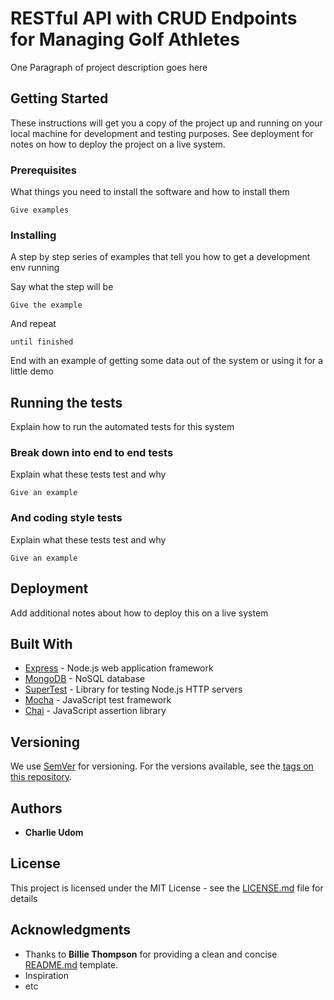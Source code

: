 # RESTful API with CRUD Endpoints for Managing Golf Athletes

One Paragraph of project description goes here

## Getting Started

These instructions will get you a copy of the project up and running on your local machine for development and testing purposes. See deployment for notes on how to deploy the project on a live system.

### Prerequisites

What things you need to install the software and how to install them

```
Give examples
```

### Installing

A step by step series of examples that tell you how to get a development env running

Say what the step will be

```
Give the example
```

And repeat

```
until finished
```

End with an example of getting some data out of the system or using it for a little demo

## Running the tests

Explain how to run the automated tests for this system

### Break down into end to end tests

Explain what these tests test and why

```
Give an example
```

### And coding style tests

Explain what these tests test and why

```
Give an example
```

## Deployment

Add additional notes about how to deploy this on a live system

## Built With

* [Express](https://expressjs.com/) - Node.js web application framework
* [MongoDB](https://www.mongodb.com/) - NoSQL database
* [SuperTest](https://github.com/visionmedia/supertest) - Library for testing Node.js HTTP servers
* [Mocha](https://mochajs.org/) - JavaScript test framework
* [Chai](https://github.com/visionmedia/supertest) - JavaScript assertion library

## Versioning

We use [SemVer](http://semver.org/) for versioning. For the versions available, see the [tags on this repository](https://github.com/your/project/tags). 

## Authors

* **Charlie Udom** 

## License

This project is licensed under the MIT License - see the [LICENSE.md](LICENSE.md) file for details

## Acknowledgments

* Thanks to **Billie Thompson** for providing a clean and concise [README.md](https://gist.github.com/PurpleBooth/109311bb0361f32d87a2) template.
* Inspiration
* etc
